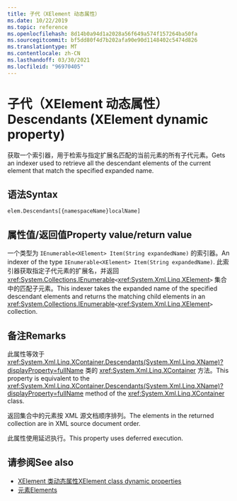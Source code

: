 ```yaml
---
title: 子代（XElement 动态属性）
ms.date: 10/22/2019
ms.topic: reference
ms.openlocfilehash: 8d14b0a94d1a2028a56f649a574f157264ba50fa
ms.sourcegitcommit: bf5dd80f4d7b202afa90e90d1148402c5474d826
ms.translationtype: MT
ms.contentlocale: zh-CN
ms.lasthandoff: 03/30/2021
ms.locfileid: "96970405"
---
```

# <a name="descendants-xelement-dynamic-property"></a><span data-ttu-id="109a6-102">子代（XElement 动态属性）</span><span class="sxs-lookup"><span data-stu-id="109a6-102">Descendants (XElement dynamic property)</span></span>

<span data-ttu-id="109a6-103">获取一个索引器，用于检索与指定扩展名匹配的当前元素的所有子代元素。</span><span class="sxs-lookup"><span data-stu-id="109a6-103">Gets an indexer used to retrieve all the descendant elements of the current element that match the specified expanded name.</span></span>

## <a name="syntax"></a><span data-ttu-id="109a6-104">语法</span><span class="sxs-lookup"><span data-stu-id="109a6-104">Syntax</span></span>

```xaml
elem.Descendants[{namespaceName}localName]
```

## <a name="property-valuereturn-value"></a><span data-ttu-id="109a6-105">属性值/返回值</span><span class="sxs-lookup"><span data-stu-id="109a6-105">Property value/return value</span></span>

<span data-ttu-id="109a6-106">一个类型为 `IEnumerable<XElement> Item(String expandedName)` 的索引器。</span><span class="sxs-lookup"><span data-stu-id="109a6-106">An indexer of the type `IEnumerable<XElement> Item(String expandedName)`.</span></span> <span data-ttu-id="109a6-107">此索引器获取指定子代元素的扩展名，并返回 <xref:System.Collections.IEnumerable>`<`<xref:System.Xml.Linq.XElement>`>` 集合中的匹配子元素。</span><span class="sxs-lookup"><span data-stu-id="109a6-107">This indexer takes the expanded name of the specified descendant elements and returns the matching child elements in an <xref:System.Collections.IEnumerable>`<`<xref:System.Xml.Linq.XElement>`>` collection.</span></span>

## <a name="remarks"></a><span data-ttu-id="109a6-108">备注</span><span class="sxs-lookup"><span data-stu-id="109a6-108">Remarks</span></span>

<span data-ttu-id="109a6-109">此属性等效于 <xref:System.Xml.Linq.XContainer.Descendants(System.Xml.Linq.XName)?displayProperty=fullName> 类的 <xref:System.Xml.Linq.XContainer> 方法。</span><span class="sxs-lookup"><span data-stu-id="109a6-109">This property is equivalent to the <xref:System.Xml.Linq.XContainer.Descendants(System.Xml.Linq.XName)?displayProperty=fullName> method of the <xref:System.Xml.Linq.XContainer> class.</span></span>

<span data-ttu-id="109a6-110">返回集合中的元素按 XML 源文档顺序排列。</span><span class="sxs-lookup"><span data-stu-id="109a6-110">The elements in the returned collection are in XML source document order.</span></span>

<span data-ttu-id="109a6-111">此属性使用延迟执行。</span><span class="sxs-lookup"><span data-stu-id="109a6-111">This property uses deferred execution.</span></span>

## <a name="see-also"></a><span data-ttu-id="109a6-112">请参阅</span><span class="sxs-lookup"><span data-stu-id="109a6-112">See also</span></span>

- [<span data-ttu-id="109a6-113">XElement 类动态属性</span><span class="sxs-lookup"><span data-stu-id="109a6-113">XElement class dynamic properties</span></span>](attribute-xelement-dynamic-property.md)
- [<span data-ttu-id="109a6-114">元素</span><span class="sxs-lookup"><span data-stu-id="109a6-114">Elements</span></span>](elements-xelement-dynamic-property.md)
